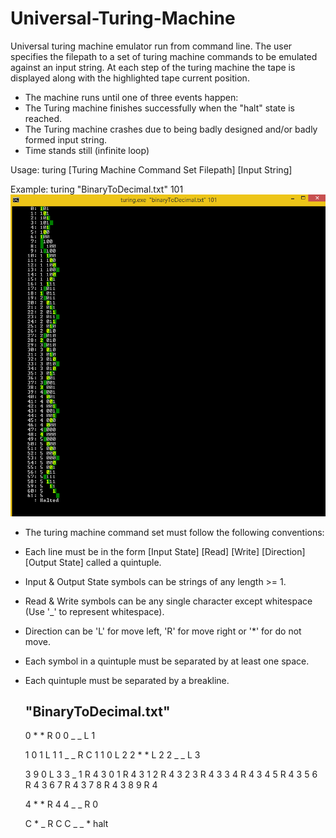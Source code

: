 Universal-Turing-Machine
========================

Universal turing machine emulator run from command line.
The user specifies the filepath to a set of turing machine commands to be emulated against an input string.
At each step of the turing machine the tape is displayed along with the highlighted tape current position.

* The machine runs until one of three events happen:
 * The Turing machine finishes successfully when the "halt" state is reached.
 * The Turing machine crashes due to being badly designed and/or badly formed input string.
 * Time stands still (infinite loop)


Usage: turing [Turing Machine Command Set Filepath] [Input String]

Example: turing "BinaryToDecimal.txt" 101
![universal-turing-machine](images/universal_turing_machine_example.PNG)

* The turing machine command set must follow the following conventions:
 * Each line must be in the form [Input State] [Read] [Write] [Direction] [Output State] called a quintuple.
 * Input & Output State symbols can be strings of any length >= 1.
 * Read & Write symbols can be any single character except whitespace (Use '_' to represent whitespace).
 * Direction can be 'L' for move left, 'R' for move right or '*' for do not move.
 * Each symbol in a quintuple must be separated by at least one space.
 * Each quintuple must be separated by a breakline.


    "BinaryToDecimal.txt"
    ---------------------
    0 * * R 0
    0 _ _ L 1

    1 0 1 L 1
    1 _ _ R C
    1 1 0 L 2
    2 * * L 2
    2 _ _ L 3

    3 9 0 L 3
    3 _ 1 R 4
    3 0 1 R 4
    3 1 2 R 4
    3 2 3 R 4
    3 3 4 R 4
    3 4 5 R 4
    3 5 6 R 4
    3 6 7 R 4
    3 7 8 R 4
    3 8 9 R 4

    4 * * R 4
    4 _ _ R 0

    C * _ R C
    C _ _ * halt
